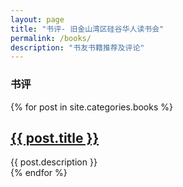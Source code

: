 ```yaml
---
layout: page
title: "书评- 旧金山湾区硅谷华人读书会"
permalink: /books/
description: "书友书籍推荐及评论"
---
```


<h3 class="section-heading text-center">书评</a></h3>
<div class="tiles">
{% for post in site.categories.books %} 
                <h2><a href="{{ post.url }}">{{ post.title }}</a></h2>
                <div class="title-desc">{{ post.description }}</div>
{% endfor %}
</div><!-- /.tiles -->

